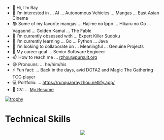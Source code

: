 - 👋 Hi, I’m Ray
- 👀 I’m interested in ... AI ... Autonomous Vehicles ... Mangas ... East Asian Cinema
- 📚 Some of my favorite mangas ... Hajime no Ippo ... Hikaru no Go ... Vagaond ... Golden Kamui ... The Fable
- 🤩 I’m currently obsessed with ... Expert Killer Sudoku
- 🌱 I’m currently learning ... Go ... Python ... Java
- 💞️ I’m looking to collaborate on ... Meaningful ... Genuine Projects
- 🥅 My career goal ... Senior Software Engineer
- 📫 How to reach me ... rzhou@pursuit.org
- 😄 Pronouns: ... he/him/his
- ⚡ Fun fact: ... Back in the days, avid DOTA2 and Magic The Gathering TCG player
- 💻 Portfolio: ... https://runquanrayzhou.netlify.app/
- 📑 CV: ... <a href="https://docs.google.com/document/d/1PU9O1aSlj2VsTaWBED22dhGutsqY4YopTi5Uoedt4-s/edit?usp=sharing">My Resume</a>

<!---
runquan-ray-zhou/runquan-ray-zhou is a ✨ special ✨ repository because its `README.md` (this file) appears on your GitHub profile.
You can click the Preview link to take a look at your changes.
--->

[![trophy](https://github-profile-trophy.vercel.app/?username=runquan-ray-zhou&theme=buddhism)](https://github.com/ryo-ma/github-profile-trophy)

# Technical Skills
<p align="center">
  <a href="https://skillicons.dev">
    <img src="https://skillicons.dev/icons?i=js,html,css,vite,tailwind,postgres,express,react,nodejs,java,go,py,regex,npm,threejs,jest,cypress,figma,firebase,gcp,git,github,ai,postman,netlify,vscode,replit&perline=9" />
<!-- [![My Skills](https://skillicons.dev/icons?i=js,html,css,react,vite,express,)] -->
  </a>
</p>
